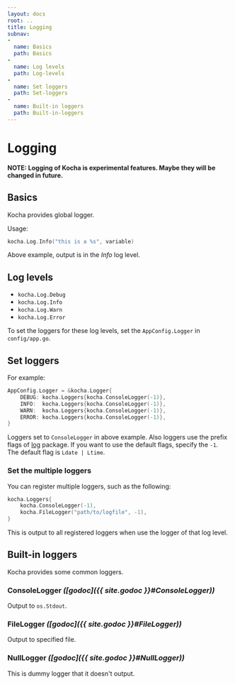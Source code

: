 ```yaml
---
layout: docs
root: ..
title: Logging
subnav:
-
  name: Basics
  path: Basics
-
  name: Log levels
  path: Log-levels
-
  name: Set loggers
  path: Set-loggers
-
  name: Built-in loggers
  path: Built-in-loggers
---
```


# Logging <a id="Logging"></a>

**NOTE: Logging of Kocha is experimental features. Maybe they will be changed in future.**

## Basics <a id="Basics"></a>

Kocha provides global logger.

Usage:

```go
kocha.Log.Info("this is a %s", variable)
```

Above example, output is in the *Info* log level.

## Log levels <a id="Log-levels"></a>

* `kocha.Log.Debug`
* `kocha.Log.Info`
* `kocha.Log.Warn`
* `kocha.Log.Error`

To set the loggers for these log levels, set the `AppConfig.Logger` in `config/app.go`.

## Set loggers <a id="Set-loggers"></a>

For example:

```go
AppConfig.Logger = &kocha.Logger{
    DEBUG: kocha.Loggers{kocha.ConsoleLogger(-1)},
    INFO:  kocha.Loggers{kocha.ConsoleLogger(-1)},
    WARN:  kocha.Loggers{kocha.ConsoleLogger(-1)},
    ERROR: kocha.Loggers{kocha.ConsoleLogger(-1)},
}
```

Loggers set to `ConsoleLogger` in above example. Also loggers use the prefix flags of [log](http://golang.org/pkg/log/#pkg-constants) package.
If you want to use the default flags, specify the `-1`.
The default flag is `Ldate | Ltime`.

### Set the multiple loggers

You can register multiple loggers, such as the following:

```go
kocha.Loggers{
    kocha.ConsoleLogger(-1),
    kocha.FileLogger("path/to/logfile", -1),
}
```

This is output to all registered loggers when use the logger of that log level.

## Built-in loggers <a id="Built-in-loggers"></a>

Kocha provides some common loggers.

### ConsoleLogger *([godoc]({{ site.godoc }}#ConsoleLogger))*

Output to `os.Stdout`.

### FileLogger *([godoc]({{ site.godoc }}#FileLogger))*

Output to specified file.

### NullLogger *([godoc]({{ site.godoc }}#NullLogger))*

This is dummy logger that it doesn't output.
